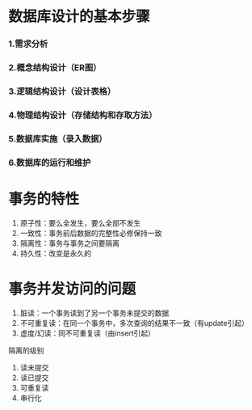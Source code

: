 # 数据库设计的基本步骤
### 1.需求分析
### 2.概念结构设计（ER图）
### 3.逻辑结构设计（设计表格）
### 4.物理结构设计（存储结构和存取方法）
### 5.数据库实施（录入数据）
### 6.数据库的运行和维护

# 事务的特性
1. 原子性：要么全发生，要么全部不发生
2. 一致性：事务前后数据的完整性必修保持一致
3. 隔离性：事务与事务之间要隔离
4. 持久性：改变是永久的

# 事务并发访问的问题
1. 脏读：一个事务读到了另一个事务未提交的数据
2. 不可重复读：在同一个事务中，多次查询的结果不一致（有update引起）
3. 虚度/幻读：同不可重复读（由insert引起）

 隔离的级别
1. 读未提交
2. 读已提交
3. 可重复读
4. 串行化